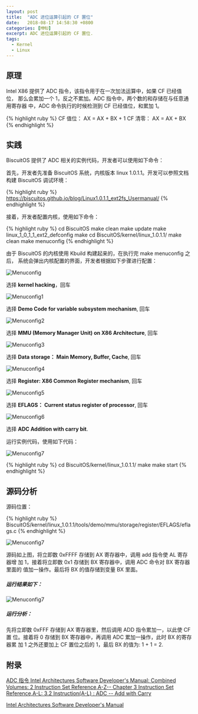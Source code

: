 ```yaml
---
layout: post
title:  "ADC 进位运算引起的 CF 置位"
date:   2018-08-17 14:58:30 +0800
categories: [MMU]
excerpt: ADC 进位运算引起的 CF 置位.
tags:
  - Kernel
  - Linux
---
```


## 原理

Intel X86 提供了 ADC 指令，该指令用于在一次加法运算中，如果 CF 已经值位，
那么会累加一个 1，反之不累加。ADC 指令中，两个数的和存储在与任意通用寄存器
中，ADC 命令执行的时候检测到 CF 已经值位，和累加 1。

{% highlight ruby %}
CF 值位： AX = AX + BX + 1
CF 清零： AX = AX + BX
{% endhighlight %}

## 实践

BiscuitOS 提供了 ADC 相关的实例代码，开发者可以使用如下命令：

首先，开发者先准备 BiscuitOS 系统，内核版本 linux 1.0.1.1。开发可以参照文档
构建 BiscuitOS 调试环境：

{% highlight ruby %}
https://biscuitos.github.io/blog/Linux1.0.1.1_ext2fs_Usermanual/
{% endhighlight %}


接着，开发者配置内核，使用如下命令：

{% highlight ruby %}
cd BiscuitOS
make clean
make update
make linux_1_0_1_1_ext2_defconfig
make
cd BiscuitOS/kernel/linux_1.0.1.1/
make clean
make menuconfig
{% endhighlight %}

由于 BiscuitOS 的内核使用 Kbuild 构建起来的，在执行完 make menuconfig 之后，
系统会弹出内核配置的界面，开发者根据如下步骤进行配置：

![Menuconfig](https://raw.githubusercontent.com/EmulateSpace/PictureSet/master/BiscuitOS/buildroot/MMU000003.png)

选择 **kernel hacking**，回车

![Menuconfig1](https://raw.githubusercontent.com/EmulateSpace/PictureSet/master/BiscuitOS/buildroot/MMU000004.png)

选择 **Demo Code for variable subsystem mechanism**, 回车

![Menuconfig2](https://raw.githubusercontent.com/EmulateSpace/PictureSet/master/BiscuitOS/buildroot/MMU000005.png)

选择 **MMU (Memory Manager Unit) on X86 Architecture**, 回车

![Menuconfig3](https://raw.githubusercontent.com/EmulateSpace/PictureSet/master/BiscuitOS/buildroot/MMU000006.png)

选择 **Data storage： Main  Memory, Buffer, Cache**, 回车

![Menuconfig4](https://raw.githubusercontent.com/EmulateSpace/PictureSet/master/BiscuitOS/buildroot/MMU000007.png)

选择 **Register: X86 Common Register mechanism**, 回车

![Menuconfig5](https://raw.githubusercontent.com/EmulateSpace/PictureSet/master/BiscuitOS/buildroot/MMU000008.png)

选择 **EFLAGS： Current status register of processor**, 回车

![Menuconfig6](https://raw.githubusercontent.com/EmulateSpace/PictureSet/master/BiscuitOS/buildroot/MMU000019.png)

选择 **ADC   Addition with carry bit**.

运行实例代码，使用如下代码：

![Menuconfig7](https://raw.githubusercontent.com/EmulateSpace/PictureSet/master/BiscuitOS/buildroot/MMU000020.png)

{% highlight ruby %}
cd BiscuitOS/kernel/linux_1.0.1.1/
make 
make start
{% endhighlight %}

## 源码分析

源码位置：

{% highlight ruby %}
BiscuitOS/kernel/linux_1.0.1.1/tools/demo/mmu/storage/register/EFLAGS/eflags.c
{% endhighlight %}

![Menuconfig7](https://raw.githubusercontent.com/EmulateSpace/PictureSet/master/BiscuitOS/buildroot/MMU000021.png)

源码如上图，将立即数 0xFFFF 存储到 AX 寄存器中，调用 add 指令使 AL 寄存器增
加 1，接着将立即数 0x1 存储到 BX 寄存器中，调用 ADC 命令对 BX 寄存器里面的
值加一操作。最后将 BX 的值存储到变量 BX 里面。


##### 运行结果如下：

![Menuconfig7](https://raw.githubusercontent.com/EmulateSpace/PictureSet/master/BiscuitOS/buildroot/MMU000022.png)

##### 运行分析：

先将立即数 0xFFF 存储到 AX 寄存器里，然后调用 ADD 指令累加一，以此使 CF 置
位。接着将 0 存储到 BX 寄存器中，再调用 ADC 累加一操作，此时 BX 的寄存器累
加 1 之外还要加上 CF 置位之后的 1，最后 BX 的值为: 1 + 1 = 2. 

## 附录

[ADC 指令 Intel Architectures Software Developer's Manual: Combined Volumes: 2 Instruction Set Reference,A-Z-- Chapter 3 Instruction Set Reference,A-L: 3.2 Instruction(A-L) : ADC -- Add with Carry](https://software.intel.com/en-us/articles/intel-sdm)

[Intel Architectures Software Developer's Manual](https://github.com/BiscuitOS/Documentation/blob/master/Datasheet/Intel-IA32_DevelopmentManual.pdf)
